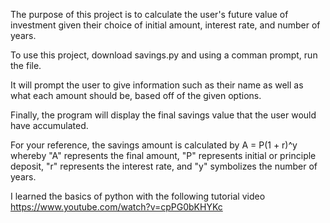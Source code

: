 The purpose of this project is to calculate the user's future value of investment given their choice of initial amount,
interest rate, and number of years.

To use this project, download savings.py and using a comman prompt, run the file.

It will prompt the user to give information such as their name as well as what each amount should be, based off of the
given options.

Finally, the program will display the final savings value that the user would have accumulated.

For your reference, the savings amount is calculated by A = P(1 + r)^y whereby "A" represents the final amount, "P"
represents initial or principle deposit, "r" represents the interest rate, and "y" symbolizes the number of years.

I learned the basics of python with the following tutorial video https://www.youtube.com/watch?v=cpPG0bKHYKc
